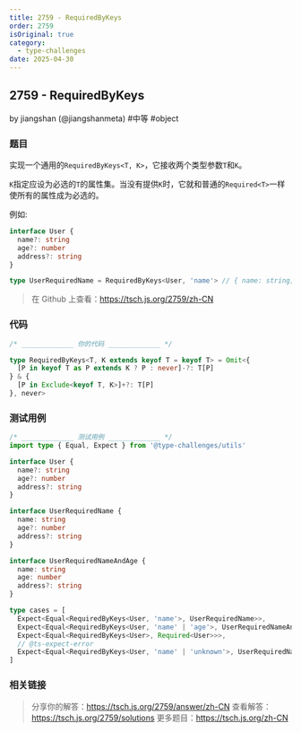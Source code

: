 ```yaml
---
title: 2759 - RequiredByKeys
order: 2759
isOriginal: true
category:
  - type-challenges
date: 2025-04-30
---
```


2759 - RequiredByKeys
-------
by jiangshan (@jiangshanmeta) #中等 #object

### 题目

实现一个通用的`RequiredByKeys<T, K>`，它接收两个类型参数`T`和`K`。

`K`指定应设为必选的`T`的属性集。当没有提供`K`时，它就和普通的`Required<T>`一样使所有的属性成为必选的。

例如:

```ts
interface User {
  name?: string
  age?: number
  address?: string
}

type UserRequiredName = RequiredByKeys<User, 'name'> // { name: string; age?: number; address?: string }

```

> 在 Github 上查看：https://tsch.js.org/2759/zh-CN

### 代码

```ts
/* _____________ 你的代码 _____________ */

type RequiredByKeys<T, K extends keyof T = keyof T> = Omit<{
  [P in keyof T as P extends K ? P : never]-?: T[P]
} & {
  [P in Exclude<keyof T, K>]+?: T[P]
}, never>

```

### 测试用例

```ts
/* _____________ 测试用例 _____________ */
import type { Equal, Expect } from '@type-challenges/utils'

interface User {
  name?: string
  age?: number
  address?: string
}

interface UserRequiredName {
  name: string
  age?: number
  address?: string
}

interface UserRequiredNameAndAge {
  name: string
  age: number
  address?: string
}

type cases = [
  Expect<Equal<RequiredByKeys<User, 'name'>, UserRequiredName>>,
  Expect<Equal<RequiredByKeys<User, 'name' | 'age'>, UserRequiredNameAndAge>>,
  Expect<Equal<RequiredByKeys<User>, Required<User>>>,
  // @ts-expect-error
  Expect<Equal<RequiredByKeys<User, 'name' | 'unknown'>, UserRequiredName>>,
]

```

### 相关链接

> 分享你的解答：https://tsch.js.org/2759/answer/zh-CN
> 查看解答：https://tsch.js.org/2759/solutions
> 更多题目：https://tsch.js.org/zh-CN

